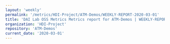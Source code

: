 ```yaml
---
layout: 'weekly'
permalink: '/metrics/HDI-Project/ATM-Demos/WEEKLY-REPORT-2020-03-01'
title: 'DAI Lab OSS Metrics Metrics report for ATM-Demos | WEEKLY-REPORT-2020-03-01'
organization: 'HDI-Project'
repository: 'ATM-Demos'
current_date: '2020-03-01'
---
```

